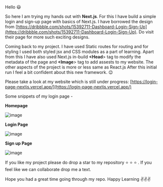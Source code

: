 Hello :smiley: 

So here I am trying my hands out with **Next.js**. For this I have build a simple login and sign-up page with basics of Next.js. I have borrowed the design from [https://dribbble.com/shots/15392711-Dashboard-Login-Sign-Up](https://dribbble.com/shots/15392711-Dashboard-Login-Sign-Up). Do visit their page for more such exciting designs.

Coming back to my project. I have used Static routes for routing and for styling I used both styled jsx and CSS modules as a part of learning. Apart from this I have also used Next.js in-build **<Head**> tag to modify the metadata of the page and **<Image**> tag to add assests to my website. The other aspects of the project is more or less same as React.js After this initial run I feel a bit confident about this new framework. :wink:
  
  Please take a look at my website which is still under progress:
  [https://login-page-nextjs.vercel.app/](https://login-page-nextjs.vercel.app/)

  Some snippets of my login page - 

  **Homepage**
  
 ![image](https://github.com/poulami95/login-page-nextjs/assets/39046609/a9815a9c-1416-4aba-bedb-37e8a6667ce1)


  **Login Page**

  ![image](https://github.com/poulami95/login-page-nextjs/assets/39046609/dd6c3d93-bb83-4ccb-90c0-aa1a120f2e0b)


  **Sign up Page**

  ![image](https://github.com/poulami95/login-page-nextjs/assets/39046609/e3a416d7-ca4b-45eb-ba1a-35b0cf2fcc11)


  If you like my project please do drop a star to my repository :star: :star: :star: . If you feel like we can collaborate drop me a text.
  
  Hope you had a great time going through my repo. Happy Learning :v::v::v:
